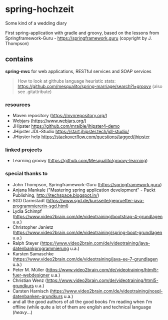 # spring-hochzeit
Some kind of a wedding diary

First spring-application with gradle and groovy, based on the lessons from Springframework-Guru - https://springframework.guru (copyright by J. Thompson)

## contains
<b>spring-mvc</b> for web applications, RESTful services and SOAP services

> How to look at githubs language heuristic stats: https://github.com/mesqualito/spring-marriage/search?l=groovy (also see .gitattribute)

### resources
- Maven repository (https://mvnrepository.org/)
- Webjars (https://www.webjars.org/)
- JHipster https://github.com/mraible/jhipster4-demo
- JHipster JDL-Studio https://start.jhipster.tech/jdl-studio/
- JHipster help https://stackoverflow.com/questions/tagged/jhipster

### linked projects
- Learning groovy (https://github.com/Mesqualito/groovy-learning)

### special thanks to
- John Thompson, Springframework-Guru (https://springframework.guru)
- Anjana Mankale ("Mastering spring application development" - Packt Publishing, http://jtechspace.blogspot.in/)
- SGD Darmstadt (https://www.sgd.de/kursseite/gepruefter-java-programmiererin-sgd.html)
- Lydia Schimpf (https://www.video2brain.com/de/videotraining/bootstrap-4-grundlagen u.a.)
- Christopher Janietz (https://www.video2brain.com/de/videotraining/spring-boot-grundlagen u.a.)
- Ralph Steyer (https://www.video2brain.com/de/videotraining/java-datenbankprogrammierung u.a.)
- Karsten Samaschke (https://www.video2brain.com/de/videotraining/java-ee-7-grundlagen u.a.)
- Peter M. Müller (https://www.video2brain.com/de/videotraining/html5-fuer-webdesigner u.a.)
- Christian Wenz (https://www.video2brain.com/de/videotraining/html5-grundkurs u.a.)
- Carsten Harnisch (https://www.video2brain.com/de/videotraining/nosql-datenbanken-grundkurs u.a.)
- and all the good authors of all the good books I'm reading when I'm offline (while quite a lot of them are english and technical language (*heavy*...)
